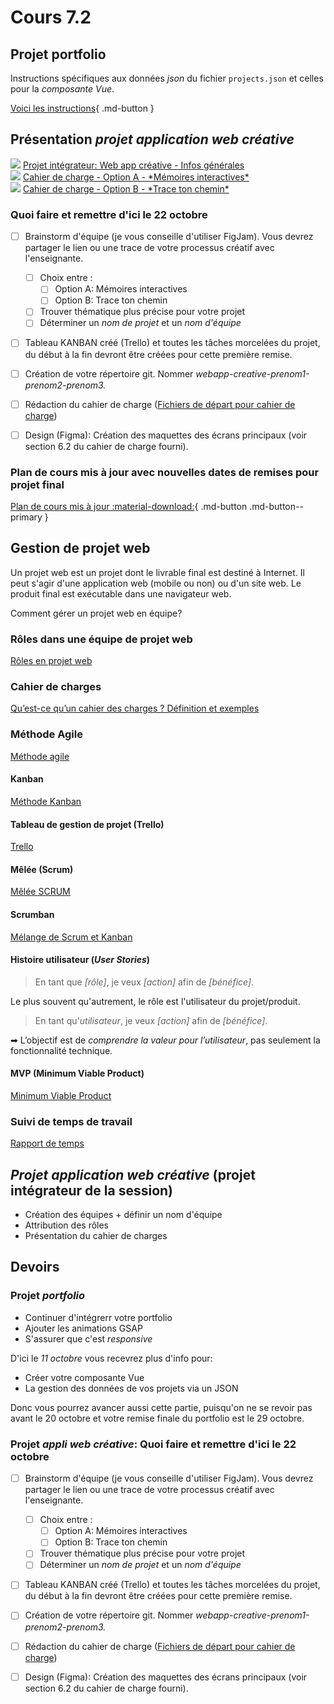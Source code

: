 # Cours 7.2
<!-- 
merc. 8 octobre : dernier cours avant la semaine de rattrapage, après on se revoit le 20 octobre.
-->

<!-- 
Portfolio: Attention, je ne leur ai pas encore donné de consigne pour leur composante vue du portfolio et au retour, ils n'ont que 10 jours restant pour finaliser... faudrait que je leur envoie les instructions aujourd'hui mais... c'est too much avec le projet intégrateur à prep... au piiiiire, je leur dit qu'ils vont recevoir les instructions d'ici... le 11 octobre afin de leur permettre d'avancer pendant la semaine de "rattrapage"...

PRÉSENTATION DU PROJET INTÉGRATEUR
* Création des équipes
* Planification du projet: vous aurez 2 semaines mais n'attendez pas au prochain cours pour débuter car la remise sera 2 jours plus tard. Si vous commencez aujourd'hui, vous aveaz littéalement 14 jours..

COMMENT TRAVAILLER EN ÉQUIPE?
- Contrat de début de projet
...

GESTION DE PROJET 
* Cahier de charges 
* Kanban 
* Méthode Agile 
* Mêlée (Scrum) 
* Tableau de gestion de projet (Trello, GitHub Project ou autre) 
* Suivi de temps de travail 
* Création des équipes et des rôles

Git en équipe 
- Branches 
- Git Merge
- Gestion de conflits
-->

## Projet portfolio

Instructions spécifiques aux données *json* du fichier `projects.json` et celles pour la *composante Vue*.

[Voici les instructions](./projets/instructions-fecth-vue.md){ .md-button }

## Présentation *projet application web créative*

<div class="class-content-link">
  <img src="./projets/assets/icon-creative-webapp.svg">
  <a href="./projets/appweb-creative/syllabus_guide_etudiant.html">Projet intégrateur: Web app créative - Infos générales</a>
</div>

<div class="class-content-link">
  <img src="./projets/assets/icon-creative-webapp.svg">
  <a href="./projets/appweb-creative/cahier_charges_memoires.html">Cahier de charge - Option A - *Mémoires interactives*</a>
</div>


<div class="class-content-link">
  <img src="./projets/assets/icon-creative-webapp.svg">
  <a href="./projets/appweb-creative/cahier_charges_chemin.html">Cahier de charge - Option B - *Trace ton chemin*</a>
</div>



### Quoi faire et remettre d'ici le 22 octobre

- [ ] Brainstorm d'équipe (je vous conseille d'utiliser FigJam). Vous devrez partager le lien ou une trace de votre processus créatif avec l'enseignante.
  - [ ] Choix entre :
    - [ ] Option A: Mémoires interactives
    - [ ] Option B: Trace ton chemin
  - [ ] Trouver thématique plus précise pour votre projet
  - [ ] Déterminer un *nom de projet* et un *nom d'équipe*

- [ ] Tableau KANBAN créé (Trello) et toutes les tâches morcelées du projet, du début à la fin devront être créées pour cette première remise.

- [ ] Création de votre répertoire git. Nommer *webapp-creative-prenom1-prenom2-prenom3.*

- [ ] Rédaction du cahier de charge ([Fichiers de départ pour cahier de charge](https://cmontmorency365-my.sharepoint.com/:f:/r/personal/mariem_ouellet_cmontmorency_qc_ca/Documents/01_cours/Cours%20Web%205%20-%20Projet%20Web/04_projets/02-appweb-creative/cahiers-de-charge-fichiers-depart?csf=1&web=1&e=FLBNRx))

- [ ] Design (Figma): Création des maquettes des écrans principaux (voir section 6.2 du cahier de charge fourni).


### Plan de cours mis à jour avec nouvelles dates de remises pour projet final

[Plan de cours mis à jour :material-download:](https://cmontmorency365-my.sharepoint.com/:b:/g/personal/mariem_ouellet_cmontmorency_qc_ca/EVMfkW5UxttFkK8D4Lg3Z7cBGXUX4_v1-7USGwyAbjmIRQ?e=NybgeQ){ .md-button .md-button--primary }


## Gestion de projet web

Un projet web est un projet dont le livrable final est destiné à Internet. Il peut s'agir d'une application web (mobile ou non) ou d'un site web. Le produit final est exécutable dans une navigateur web.

Comment gérer un projet web en équipe?

### Rôles dans une équipe de projet web

[Rôles en projet web](./gestion-projet/roles.md)

### Cahier de charges

[Qu’est-ce qu’un cahier des charges ? Définition et exemples](https://www.projectmanager.com/fr/cahier-des-charges)


### Méthode Agile

[Méthode agile](./gestion-projet/agile.md)

#### Kanban

[Méthode Kanban](https://tim-montmorency.com/timdoc/582-518MO/gestion-de-projet/kanban/)

#### Tableau de gestion de projet (Trello)

[Trello](https://tim-montmorency.com/timdoc/582-518MO/gestion-de-projet/trello/)

#### Mêlée (Scrum)

[Mêlée SCRUM](https://tim-montmorency.com/timdoc/582-518MO/gestion-de-projet/melee-scrum/)


#### Scrumban

[Mélange de Scrum et Kanban](./gestion-projet/scrumban.md)


#### Histoire utilisateur (*User Stories*)

> En tant que *[rôle]*, je veux *[action]* afin de *[bénéfice]*.

Le plus souvent qu'autrement, le rôle est l'utilisateur du projet/produit.

> En tant qu'*utilisateur*, je veux *[action]* afin de *[bénéfice]*.

➡ L’objectif est de *comprendre la valeur pour l’utilisateur*, pas seulement la fonctionnalité technique.

#### MVP (Minimum Viable Product)

[Minimum Viable Product](./gestion-projet/mvp.md)


### Suivi de temps de travail

[Rapport de temps](https://tim-montmorency.com/timdoc/582-518MO/gestion-de-projet/rapport-de-temps/)


## *Projet application web créative* (projet intégrateur de la session)

* Création des équipes + définir un nom d'équipe
* Attribution des rôles
* Présentation du cahier de charges


## Devoirs

### Projet *portfolio*

- Continuer d'intégrerr votre portfolio
- Ajouter les animations GSAP
- S'assurer que c'est *responsive*

D'ici le *11 octobre* vous recevrez plus d'info pour:

- Créer votre composante Vue
- La gestion des données de vos projets via un JSON

Donc vous pourrez avancer aussi cette partie, puisqu'on ne se revoir pas avant le 20 octobre et votre remise finale du portfolio est le 29 octobre.

### Projet *appli web créative*: Quoi faire et remettre d'ici le 22 octobre

- [ ] Brainstorm d'équipe (je vous conseille d'utiliser FigJam). Vous devrez partager le lien ou une trace de votre processus créatif avec l'enseignante.
  - [ ] Choix entre :
    - [ ] Option A: Mémoires interactives
    - [ ] Option B: Trace ton chemin
  - [ ] Trouver thématique plus précise pour votre projet
  - [ ] Déterminer un *nom de projet* et un *nom d'équipe*

- [ ] Tableau KANBAN créé (Trello) et toutes les tâches morcelées du projet, du début à la fin devront être créées pour cette première remise.

- [ ] Création de votre répertoire git. Nommer *webapp-creative-prenom1-prenom2-prenom3.*

- [ ] Rédaction du cahier de charge ([Fichiers de départ pour cahier de charge](https://cmontmorency365-my.sharepoint.com/:f:/r/personal/mariem_ouellet_cmontmorency_qc_ca/Documents/01_cours/Cours%20Web%205%20-%20Projet%20Web/04_projets/02-appweb-creative/cahiers-de-charge-fichiers-depart?csf=1&web=1&e=FLBNRx))

- [ ] Design (Figma): Création des maquettes des écrans principaux (voir section 6.2 du cahier de charge fourni).
